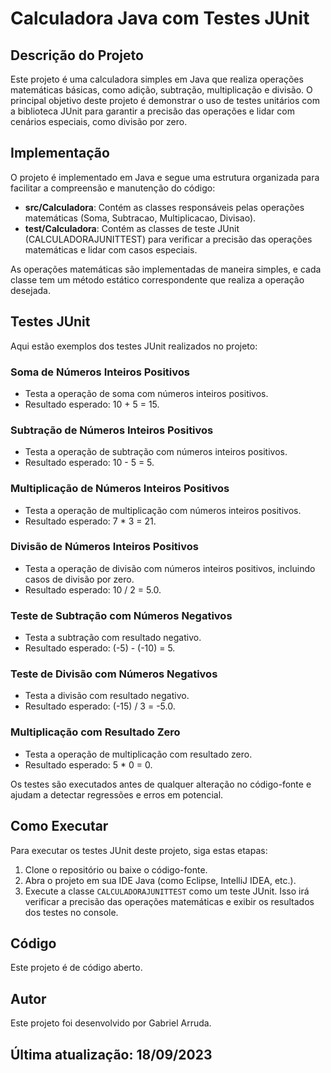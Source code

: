 # Calculadora Java com Testes JUnit

## Descrição do Projeto

Este projeto é uma calculadora simples em Java que realiza operações matemáticas básicas, como adição, subtração, multiplicação e divisão. O principal objetivo deste projeto é demonstrar o uso de testes unitários com a biblioteca JUnit para garantir a precisão das operações e lidar com cenários especiais, como divisão por zero.

## Implementação

O projeto é implementado em Java e segue uma estrutura organizada para facilitar a compreensão e manutenção do código:

- **src/Calculadora**: Contém as classes responsáveis pelas operações matemáticas (Soma, Subtracao, Multiplicacao, Divisao).
- **test/Calculadora**: Contém as classes de teste JUnit (CALCULADORAJUNITTEST) para verificar a precisão das operações matemáticas e lidar com casos especiais.

As operações matemáticas são implementadas de maneira simples, e cada classe tem um método estático correspondente que realiza a operação desejada.



## Testes JUnit

Aqui estão exemplos dos testes JUnit realizados no projeto:

### Soma de Números Inteiros Positivos

- Testa a operação de soma com números inteiros positivos.
- Resultado esperado: 10 + 5 = 15.

### Subtração de Números Inteiros Positivos

- Testa a operação de subtração com números inteiros positivos.
- Resultado esperado: 10 - 5 = 5.

### Multiplicação de Números Inteiros Positivos

- Testa a operação de multiplicação com números inteiros positivos.
- Resultado esperado: 7 * 3 = 21.

### Divisão de Números Inteiros Positivos

- Testa a operação de divisão com números inteiros positivos, incluindo casos de divisão por zero.
- Resultado esperado: 10 / 2 = 5.0.

### Teste de Subtração com Números Negativos

- Testa a subtração com resultado negativo.
- Resultado esperado: (-5) - (-10) = 5.

### Teste de Divisão com Números Negativos

- Testa a divisão com resultado negativo.
- Resultado esperado: (-15) / 3 = -5.0.

### Multiplicação com Resultado Zero

- Testa a operação de multiplicação com resultado zero.
- Resultado esperado: 5 * 0 = 0.



Os testes são executados antes de qualquer alteração no código-fonte e ajudam a detectar regressões e erros em potencial.

## Como Executar

Para executar os testes JUnit deste projeto, siga estas etapas:

1. Clone o repositório ou baixe o código-fonte.
2. Abra o projeto em sua IDE Java (como Eclipse, IntelliJ IDEA, etc.).
3. Execute a classe `CALCULADORAJUNITTEST` como um teste JUnit. Isso irá verificar a precisão das operações matemáticas e exibir os resultados dos testes no console.

## Código

Este projeto é de código aberto.

## Autor

Este projeto foi desenvolvido por Gabriel Arruda.

## Última atualização: 18/09/2023
